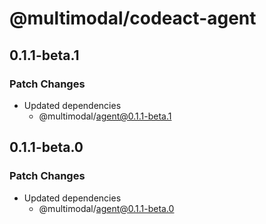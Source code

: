 # @multimodal/codeact-agent

## 0.1.1-beta.1

### Patch Changes

- Updated dependencies
  - @multimodal/agent@0.1.1-beta.1

## 0.1.1-beta.0

### Patch Changes

- Updated dependencies
  - @multimodal/agent@0.1.1-beta.0
